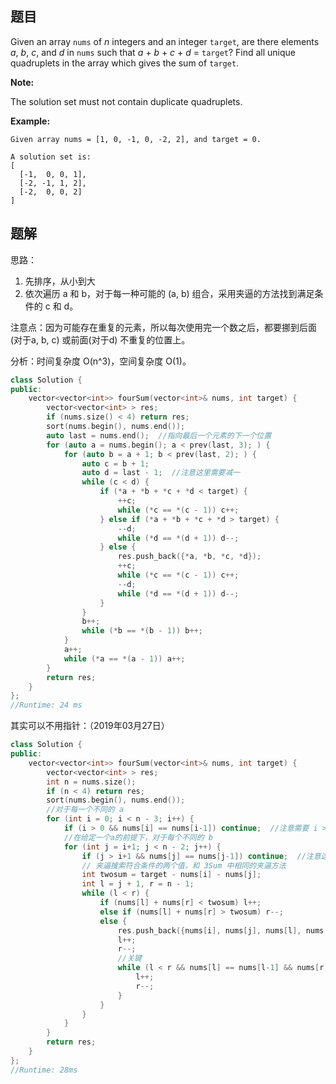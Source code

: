 ## 题目

Given an array `nums` of *n* integers and an integer `target`, are there elements *a*, *b*, *c*, and *d* in `nums` such that *a* + *b* + *c* + *d* = `target`? Find all unique quadruplets in the array which gives the sum of `target`.

**Note:**

The solution set must not contain duplicate quadruplets.

**Example:**

```
Given array nums = [1, 0, -1, 0, -2, 2], and target = 0.

A solution set is:
[
  [-1,  0, 0, 1],
  [-2, -1, 1, 2],
  [-2,  0, 0, 2]
]
```



## 题解

思路：

1. 先排序，从小到大
2. 依次遍历 a 和 b，对于每一种可能的 (a, b) 组合，采用夹逼的方法找到满足条件的 c 和 d。

注意点：因为可能存在重复的元素，所以每次使用完一个数之后，都要挪到后面(对于a, b, c) 或前面(对于d) 不重复的位置上。

分析：时间复杂度 O(n^3)，空间复杂度 O(1)。

```cpp
class Solution {
public:
    vector<vector<int>> fourSum(vector<int>& nums, int target) {
        vector<vector<int> > res;
        if (nums.size() < 4) return res;
        sort(nums.begin(), nums.end());
        auto last = nums.end();  //指向最后一个元素的下一个位置
        for (auto a = nums.begin(); a < prev(last, 3); ) {
            for (auto b = a + 1; b < prev(last, 2); ) {
                auto c = b + 1;
                auto d = last - 1;  //注意这里需要减一
                while (c < d) {
                    if (*a + *b + *c + *d < target) {
                        ++c;
                        while (*c == *(c - 1)) c++;
                    } else if (*a + *b + *c + *d > target) {
                        --d;
                        while (*d == *(d + 1)) d--;
                    } else {
                        res.push_back({*a, *b, *c, *d});
                        ++c;
                        while (*c == *(c - 1)) c++;
                        --d;
                        while (*d == *(d + 1)) d--;
                    }
                }
                b++;
                while (*b == *(b - 1)) b++;
            }
            a++;
            while (*a == *(a - 1)) a++;
        }
        return res;
    }
};
//Runtime: 24 ms
```

其实可以不用指针：（2019年03月27日）

```cpp
class Solution {
public:
    vector<vector<int>> fourSum(vector<int>& nums, int target) {
        vector<vector<int> > res;
        int n = nums.size();
        if (n < 4) return res;
        sort(nums.begin(), nums.end());
        //对于每一个不同的 a
        for (int i = 0; i < n - 3; i++) {
            if (i > 0 && nums[i] == nums[i-1]) continue;  //注意需要 i > 0
            //在给定一个a的前提下，对于每个不同的 b
            for (int j = i+1; j < n - 2; j++) {
                if (j > i+1 && nums[j] == nums[j-1]) continue;  //注意这里需要 j > i+1，防止当 nums[i+1] == nums[i] 时，j 刚被初始化为 i+1 后又马上跳过
                // 夹逼搜索符合条件的两个值，和 3Sum 中相同的夹逼方法
                int twosum = target - nums[i] - nums[j];
                int l = j + 1, r = n - 1;
                while (l < r) {
                    if (nums[l] + nums[r] < twosum) l++;
                    else if (nums[l] + nums[r] > twosum) r--;
                    else {
                        res.push_back({nums[i], nums[j], nums[l], nums[r]});
                        l++;
                        r--;
                        //关键
                        while (l < r && nums[l] == nums[l-1] && nums[r] == nums[r+1]) {
                            l++;
                            r--;
                        }
                    }
                }
            }
        }
        return res;
    }
};
//Runtime: 28ms
```

